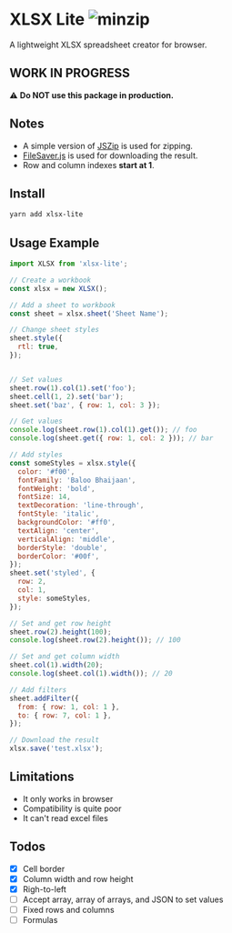 # XLSX Lite ![minzip](https://badgen.net/bundlephobia/minzip/xlsx-lite)

A lightweight XLSX spreadsheet creator for browser.

## WORK IN PROGRESS

:warning: **Do NOT use this package in production.**

## Notes

- A simple version of [JSZip](https://stuk.github.io/jszip/) is used for zipping.
- [FileSaver.js](https://github.com/eligrey/FileSaver.js/) is used for downloading the result.
- Row and column indexes **start at 1**.

## Install

```bash
yarn add xlsx-lite
```

## Usage Example

```js
import XLSX from 'xlsx-lite';

// Create a workbook
const xlsx = new XLSX();

// Add a sheet to workbook
const sheet = xlsx.sheet('Sheet Name');

// Change sheet styles
sheet.style({
  rtl: true,
});


// Set values
sheet.row(1).col(1).set('foo');
sheet.cell(1, 2).set('bar');
sheet.set('baz', { row: 1, col: 3 });

// Get values
console.log(sheet.row(1).col(1).get()); // foo
console.log(sheet.get({ row: 1, col: 2 })); // bar

// Add styles
const someStyles = xlsx.style({
  color: '#f00',
  fontFamily: 'Baloo Bhaijaan',
  fontWeight: 'bold',
  fontSize: 14,
  textDecoration: 'line-through',
  fontStyle: 'italic',
  backgroundColor: '#ff0',
  textAlign: 'center',
  verticalAlign: 'middle',
  borderStyle: 'double',
  borderColor: '#00f',
});
sheet.set('styled', {
  row: 2,
  col: 1,
  style: someStyles,
});

// Set and get row height
sheet.row(2).height(100);
console.log(sheet.row(2).height()); // 100

// Set and get column width
sheet.col(1).width(20);
console.log(sheet.col(1).width()); // 20

// Add filters
sheet.addFilter({
  from: { row: 1, col: 1 },
  to: { row: 7, col: 1 },
});

// Download the result
xlsx.save('test.xlsx');
```

## Limitations

- It only works in browser
- Compatibility is quite poor
- It can't read excel files

## Todos

- [x] Cell border
- [x] Column width and row height
- [x] Righ-to-left
- [ ] Accept array, array of arrays, and JSON to set values
- [ ] Fixed rows and columns
- [ ] Formulas
